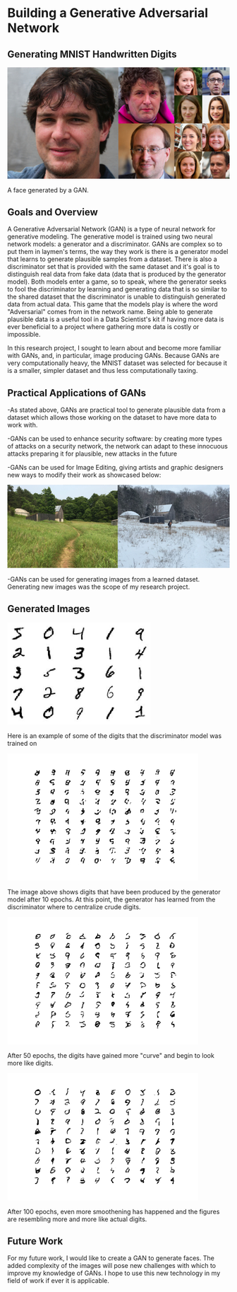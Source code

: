 # Building a Generative Adversarial Network
## Generating MNIST Handwritten Digits

![](images/ganfaces.jpg)

A face generated by a GAN.

## Goals and Overview

A Generative Adversarial Network (GAN) is a type of neural network for generative modeling. The generative model is trained using two neural network models: a generator and a discriminator. GANs are complex so to put them in laymen's terms, the way they work is there is a generator model that learns to generate plausible samples from a dataset. There is also a discriminator set that is provided with the same dataset and it's goal is to distinguish real data from fake data (data that is produced by the generator model). Both models enter a game, so to speak, where the generator seeks to fool the discriminator by learning and generating data that is so similar to the shared dataset that the discriminator is unable to distinguish generated data from actual data. This game that the models play is where the word "Adversarial" comes from in the network name. Being able to generate plausible data is a useful tool in a Data Scientist's kit if having more data is ever beneficial to a project where gathering more data is costly or impossible.

In this research project, I sought to learn about and become more familiar with GANs, and, in particular, image producing GANs. Because GANs are very computationally heavy, the MNIST dataset was selected for because it is a smaller, simpler dataset and thus less computationally taxing.

## Practical Applications of GANs

-As stated above, GANs are practical tool to generate plausible data from a dataset which allows those working on the dataset to have more data to work with.

-GANs can be used to enhance security software: by creating more types of attacks on a security network, the network can adapt to these innocuous attacks preparing it for plausible, new attacks in the future

-GANs can be used for Image Editing, giving artists and graphic designers new ways to modify their work as showcased below:

![](images/edit.png)

-GANs can be used for generating images from a learned dataset. Generating new images was the scope of my research project.

## Generated Images

![](images/digits.JPG)

Here is an example of some of the digits that the discriminator model was trained on

![](images/10.png)

The image above shows digits that have been produced by the generator model after 10 epochs. At this point, the generator has learned from the discriminator where to centralize crude digits.

![](images/50.png)

After 50 epochs, the digits have gained more "curve" and begin to look more like digits.

![](images/100.png)

After 100 epochs, even more smoothening has happened and the figures are resembling more and more like actual digits.

## Future Work

For my future work, I would like to create a GAN to generate faces. The added complexity of the images will pose new challenges with which to improve my knowledge of GANs. I hope to use this new technology in my field of work if ever it is applicable.